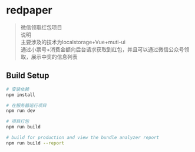 # redpaper

> 微信领取红包项目  
说明  
主要涉及的技术为localstorage+Vue+muti-ui  
通过小票号+消费金额向后台请求获取到红包，并且可以通过微信公众号领取，展示中奖的信息列表

## Build Setup

``` bash
# 安装依赖
npm install

# 在服务器运行项目
npm run dev

# 项目打包
npm run build

# build for production and view the bundle analyzer report
npm run build --report
```


